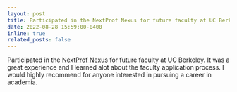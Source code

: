 ```yaml
---
layout: post
title: Participated in the NextProf Nexus for future faculty at UC Berkeley.
date: 2022-08-28 15:59:00-0400
inline: true
related_posts: false
---
```


Participated in the [NextProf Nexus](https://nextprofnexus.engin.umich.edu/) for future faculty at UC Berkeley. It was a great experience and I learned alot about the faculty application process. I would highly recommend for anyone interested in pursuing a career in academia.
